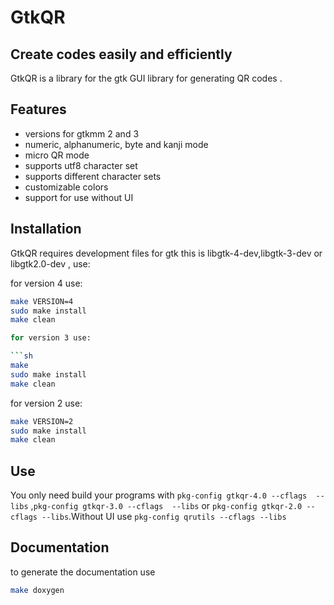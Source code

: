 # GtkQR
## Create codes easily and efficiently

GtkQR is a library for the gtk GUI library for generating QR codes .

## Features
- versions for gtkmm 2 and 3 
- numeric, alphanumeric, byte and kanji mode 
- micro QR mode
- supports utf8 character set 
- supports different character sets  
- customizable colors 
- support for use without UI 

## Installation

GtkQR requires development files for gtk this is libgtk-4-dev,libgtk-3-dev or libgtk2.0-dev , use: 

for version 4 use: 
```sh
make VERSION=4
sudo make install
make clean

for version 3 use:

```sh
make
sudo make install
make clean
```

for version 2 use: 
```sh
make VERSION=2
sudo make install
make clean
```

## Use

You only need build your programs with `pkg-config gtkqr-4.0 --cflags  --libs` ,`pkg-config gtkqr-3.0 --cflags  --libs` or `pkg-config gtkqr-2.0 --cflags --libs`.Without UI use `pkg-config qrutils --cflags --libs`

## Documentation 
to generate the documentation use 

```sh
make doxygen
```
